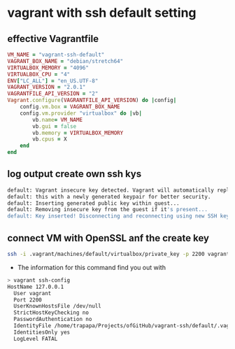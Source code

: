 # vagrant with ssh default setting

## effective Vagrantfile

```ruby
VM_NAME = "vagrant-ssh-default"
VAGRANT_BOX_NAME = "debian/stretch64"
VIRTUALBOX_MEMORY = "4096"
VIRTUALBOX_CPU = "4"
ENV["LC_ALL"] = "en_US.UTF-8"
VAGRANT_VERSION = "2.0.1"
VAGRANTFILE_API_VERSION = "2"
Vagrant.configure(VAGRANTFILE_API_VERSION) do |config|
    config.vm.box = VAGRANT_BOX_NAME
    config.vm.provider "virtualbox" do |vb|
        vb.name= VM_NAME
        vb.gui = false
        vb.memory = VIRTUALBOX_MEMORY
        vb.cpus = X
    end
end
```

## log output create own ssh kys

```bash
default: Vagrant insecure key detected. Vagrant will automatically replace
default: this with a newly generated keypair for better security.
default: Inserting generated public key within guest...
default: Removing insecure key from the guest if it's present...
default: Key inserted! Disconnecting and reconnecting using new SSH key
```


## connect VM with OpenSSL anf the create key

```bash
ssh -i .vagrant/machines/default/virtualbox/private_key -p 2200 vagrant@localhost
```

- The information for this command find you out with

```bash
> vagrant ssh-config
HostName 127.0.0.1
  User vagrant
  Port 2200
  UserKnownHostsFile /dev/null
  StrictHostKeyChecking no
  PasswordAuthentication no
  IdentityFile /home/trapapa/Projects/ofGitHub/vagrant-ssh/default/.vagrant/machines/default/virtualbox/private_key
  IdentitiesOnly yes
  LogLevel FATAL
  ```
